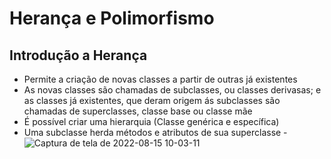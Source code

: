 # Herança e Polimorfismo

## Introdução a Herança

- Permite a criação de novas classes a partir de outras já existentes
- As novas classes são chamadas de subclasses, ou classes derivasas; e as classes já existentes, que deram origem ás subclasses são chamadas de superclasses, classe base ou classe mãe
- É possível criar uma hierarquia (Classe genérica e específica)
- Uma subclasse herda métodos e atributos de sua superclasse
-![Captura de tela de 2022-08-15 10-03-11](https://user-images.githubusercontent.com/43495376/184640035-07aa9a0d-54db-4b59-be0c-94190167fbcd.png)

